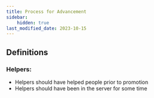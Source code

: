 ```yaml
---
title: Process for Advancement
sidebar:
    hidden: true
last_modified_date: 2023-10-15
---
```


## Definitions
### Helpers:
- Helpers should have helped people prior to promotion
- Helpers should have been in the server for some time
